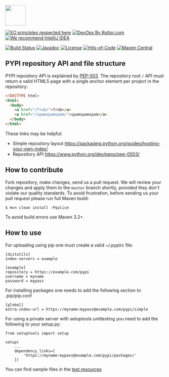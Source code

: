 <img src="https://www.artipie.com/logo.svg" width="64px" height="64px"/>

[![EO principles respected here](https://www.elegantobjects.org/badge.svg)](https://www.elegantobjects.org)
[![DevOps By Rultor.com](http://www.rultor.com/b/artipie/pypi-adapter)](http://www.rultor.com/p/artipie/pypi-adapter)
[![We recommend IntelliJ IDEA](https://www.elegantobjects.org/intellij-idea.svg)](https://www.jetbrains.com/idea/)

[![Build Status](https://img.shields.io/travis/artipie/pypi-adapter/master.svg)](https://travis-ci.org/artipie/pypi-adapter)
[![Javadoc](http://www.javadoc.io/badge/com.artipie/pypi-adapter.svg)](http://www.javadoc.io/doc/com.artipie/pypi-adapter)
[![License](https://img.shields.io/badge/license-MIT-green.svg)](https://github.com/artipie/pypi-adapter/blob/master/LICENSE.txt)
[![Hits-of-Code](https://hitsofcode.com/github/artipie/pypi-adapter)](https://hitsofcode.com/view/github/artipie/pypi-adapter)
[![Maven Central](https://img.shields.io/maven-central/v/com.artipie/pypi-adapter.svg)](https://maven-badges.herokuapp.com/maven-central/com.artipie/npm-adapter)

## PYPI repository API and file structure

PYPI repository API is explained by [PEP-503](https://www.python.org/dev/peps/pep-0503/).
The repository root `/` API must return a valid HTML5 page with a single anchor element per project in the repository:
```html
<!DOCTYPE html>
<html>
  <body>
    <a href="/frob/">frob</a>
    <a href="/spamspamspam/">spamspamspam</a>
  </body>
</html>
```

These links may be helpful:
 - Simple repository layout https://packaging.python.org/guides/hosting-your-own-index/
 - Repository API https://www.python.org/dev/peps/pep-0503/

## How to contribute

Fork repository, make changes, send us a pull request. We will review
your changes and apply them to the `master` branch shortly, provided
they don't violate our quality standards. To avoid frustration, before
sending us your pull request please run full Maven build:

```
$ mvn clean install -Pqulice
```

To avoid build errors use Maven 3.2+.

## How to use

For uploading using pip one must create a valid ~/.pypirc file:

```
[distutils]
index-servers = example

[example]
repository = https://example.com/pypi
username = myname
password = mypass
```

For installing packages one needs to add the following section to .pip/pip.conf

```
[global]
extra-index-url = https://myname:mypass@example.com/pypi/simple
```

For using a private server with setuptools unittesting you need to add the following to your setup.py:

```
from setuptools import setup

setup(
    ...
    dependency_links=[
        'https://myname:mypass@example.com/pypi/packages/'
    ])
```

You can find sample files in the [test resources](https://github.com/artipie/pypi-adapter/tree/master/src/test/resources/simple-pypi-project)